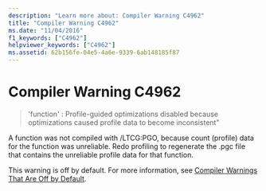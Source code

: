 ```yaml
---
description: "Learn more about: Compiler Warning C4962"
title: "Compiler Warning C4962"
ms.date: "11/04/2016"
f1_keywords: ["C4962"]
helpviewer_keywords: ["C4962"]
ms.assetid: 62b156fe-04e5-4a6e-9339-6ab148185f87
---
```

# Compiler Warning C4962

> 'function' : Profile-guided optimizations disabled because optimizations caused profile data to become inconsistent"

A function was not compiled with /LTCG:PGO, because count (profile) data for the function was unreliable. Redo profiling to regenerate the .pgc file that contains the unreliable profile data for that function.

This warning is off by default. For more information, see [Compiler Warnings That Are Off by Default](../../preprocessor/compiler-warnings-that-are-off-by-default.md).
